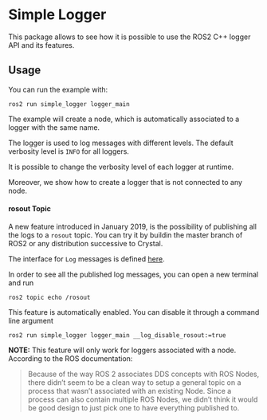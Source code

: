 
# Simple Logger


This package allows to see how it is possible to use the ROS2 C++ logger API and its features.

## Usage

You can run the example with:

    ros2 run simple_logger logger_main


The example will create a node, which is automatically associated to a logger with the same name.

The logger is used to log messages with different levels. The default verbosity level is `INFO` for all loggers.

It is possible to change the verbosity level of each logger at runtime.

Moreover, we show how to create a logger that is not connected to any node.


#### rosout Topic

A new feature introduced in January 2019, is the possibility of publishing all the logs to a `rosout` topic.
You can try it by buildin the master branch of ROS2 or any distribution successive to Crystal.

The interface for `Log` messages is defined [here](https://github.com/ros2/rcl_interfaces/blob/master/rcl_interfaces/msg/Log.msg).

In order to see all the published log messages, you can open a new terminal and run

    ros2 topic echo /rosout


This feature is automatically enabled.
You can disable it through a command line argument

    ros2 run simple_logger logger_main __log_disable_rosout:=true




**NOTE:** This feature will only work for loggers associated with a node. According to the ROS documentation:

>Because of the way ROS 2 associates DDS concepts with ROS Nodes, there didn’t seem to be a clean way to setup a general topic on a process that wasn’t associated with an existing Node.
>Since a process can also contain multiple ROS Nodes, we didn’t think it would be good design to just pick one to have everything published to.
